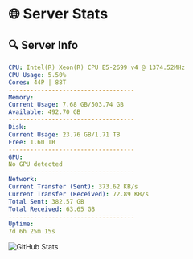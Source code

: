 # 🌐 Server Stats
## 🔍 Server Info
```yaml
CPU: Intel(R) Xeon(R) CPU E5-2699 v4 @ 1374.52MHz
CPU Usage: 5.50%
Cores: 44P | 88T
-----------------------------------
Memory:
Current Usage: 7.68 GB/503.74 GB
Available: 492.70 GB
-----------------------------------
Disk:
Current Usage: 23.76 GB/1.71 TB
Free: 1.60 TB
-----------------------------------
GPU:
No GPU detected
-----------------------------------
Network:
Current Transfer (Sent): 373.62 KB/s
Current Transfer (Received): 72.89 KB/s
Total Sent: 382.57 GB
Total Received: 63.65 GB
-----------------------------------
Uptime:
7d 6h 25m 15s
```
![GitHub Stats](https://img.shields.io/badge/Updated-2025-04-26_23:34:03-blue)